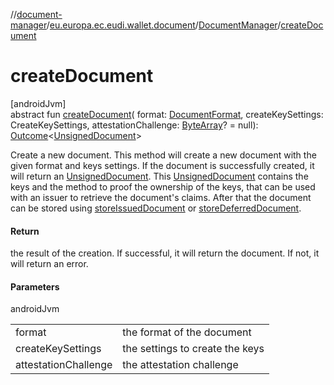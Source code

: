 //[document-manager](../../../index.md)/[eu.europa.ec.eudi.wallet.document](../index.md)/[DocumentManager](index.md)/[createDocument](create-document.md)

# createDocument

[androidJvm]\
abstract fun [createDocument](create-document.md)(
format: [DocumentFormat](../../eu.europa.ec.eudi.wallet.document.format/-document-format/index.md),
createKeySettings: CreateKeySettings,
attestationChallenge: [ByteArray](https://kotlinlang.org/api/latest/jvm/stdlib/kotlin/-byte-array/index.html)? =
null): [Outcome](../-outcome/index.md)&lt;[UnsignedDocument](../-unsigned-document/index.md)&gt;

Create a new document. This method will create a new document with the given format and keys
settings. If the document is successfully created, it will return
an [UnsignedDocument](../-unsigned-document/index.md).
This [UnsignedDocument](../-unsigned-document/index.md) contains the keys and the method to proof
the ownership of the keys, that can be used with an issuer to retrieve the document's claims. After
that the document can be stored using [storeIssuedDocument](store-issued-document.md)
or [storeDeferredDocument](store-deferred-document.md).

#### Return

the result of the creation. If successful, it will return the document. If not, it will return an
error.

#### Parameters

androidJvm

|                      |                                 |
|----------------------|---------------------------------|
| format               | the format of the document      |
| createKeySettings    | the settings to create the keys |
| attestationChallenge | the attestation challenge       |
